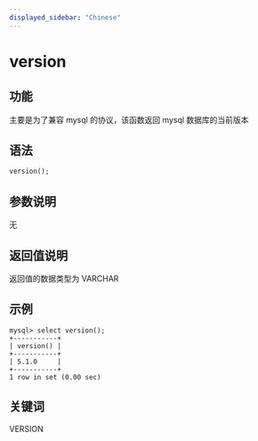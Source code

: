 ```yaml
---
displayed_sidebar: "Chinese"
---
```


# version

## 功能

主要是为了兼容 mysql 的协议，该函数返回 mysql 数据库的当前版本

## 语法

```Haskell
version();
```

## 参数说明

无

## 返回值说明

返回值的数据类型为 VARCHAR

## 示例

```Plain Text
mysql> select version();
+-----------+
| version() |
+-----------+
| 5.1.0     |
+-----------+
1 row in set (0.00 sec)
```

## 关键词

VERSION

